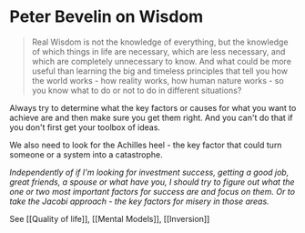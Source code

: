 # Peter Bevelin on Wisdom

> Real Wisdom is not the knowledge of everything, but the knowledge of which things in life are necessary, which are less necessary, and which are completely unnecessary to know. And what could be more useful than learning the big and timeless principles that tell you how the world works - how reality works, how human nature works - so you know what to do or not to do in different situations?

Always try to determine what the key factors or causes for what you want to achieve are and then make sure you get them right. And you can't do that if you don't first get your toolbox of ideas. 

We also need to look for the Achilles heel - the key factor that could turn someone or a system into a catastrophe. 


*Independently of if I'm looking for investment success, getting a good job, great friends, a spouse or what have you, I should try to figure out what the one or two most important factors for success are and focus on them. Or to take the Jacobi approach - the key factors for misery in those areas.*


See [[Quality of life]], [[Mental Models]], [[Inversion]]